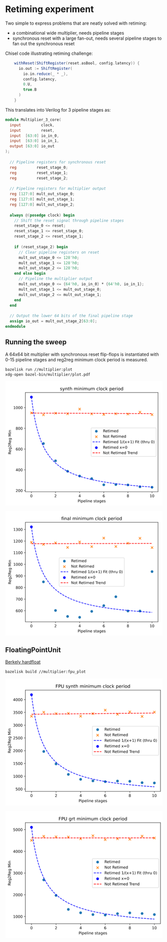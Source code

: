 # Retiming experiment

Two simple to express problems that are neatly solved with retiming:

- a combinational wide multiplier, needs pipeline stages
- synchronous reset with a large fan-out, needs several pipeline stages to fan out the synchronous reset

Chisel code illustrating retiming challenge:

```scala
    withReset(ShiftRegister(reset.asBool, config.latency)) {
      io.out := ShiftRegister(
        io.in.reduce(_ * _),
        config.latency,
        0.U,
        true.B
      )
    }
```

This translates into Verilog for 3 pipeline stages as:

```verilog
module Multiplier_3_core(
  input         clock,
  input         reset,
  input  [63:0] io_in_0,
  input  [63:0] io_in_1,
  output [63:0] io_out
);

  // Pipeline registers for synchronous reset
  reg         reset_stage_0;
  reg         reset_stage_1;
  reg         reset_stage_2;

  // Pipeline registers for multiplier output
  reg [127:0] mult_out_stage_0;
  reg [127:0] mult_out_stage_1;
  reg [127:0] mult_out_stage_2;

  always @(posedge clock) begin
    // Shift the reset signal through pipeline stages
    reset_stage_0 <= reset;
    reset_stage_1 <= reset_stage_0;
    reset_stage_2 <= reset_stage_1;

    if (reset_stage_2) begin
      // Clear pipeline registers on reset
      mult_out_stage_0 <= 128'h0;
      mult_out_stage_1 <= 128'h0;
      mult_out_stage_2 <= 128'h0;
    end else begin
      // Pipeline the multiplier output
      mult_out_stage_0 <= {64'h0, io_in_0} * {64'h0, io_in_1};
      mult_out_stage_1 <= mult_out_stage_0;
      mult_out_stage_2 <= mult_out_stage_1;
    end
  end

  // Output the lower 64 bits of the final pipeline stage
  assign io_out = mult_out_stage_2[63:0];
endmodule
```

## Running the sweep

A 64x64 bit multiplier with synchronous reset flip-flops is instantiated with 0-15 pipeline stages and reg2reg minimum clock period is measured.

    bazelisk run //multiplier:plot
    xdg-open bazel-bin/multiplier/plot.pdf

![Retiming and pipeline stages after synthesis](synth-retime.png)

![Retiming and pipeline stages after final](final-retime.png)


## FloatingPointUnit

[Berkely hardfloat](https://github.com/ucb-bar/berkeley-hardfloat)

    bazelisk build //multiplier:fpu_plot

![alt text](fpu-synth.png)

![alt text](fpu-grt.png)
